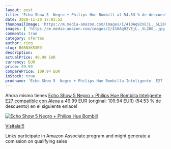 ```yaml
---
layout: post
title: 'Echo Show 5  Negro + Philips Hue Bombill al 54.53 % de descuento'
date: 2020-11-20 17:03:52
thumbnailImage: 'https://m.media-amazon.com/images/I/410Aq92VEjL._SL200_.jpg'
images: [ 'https://m.media-amazon.com/images/I/410Aq92VEjL._SL200_.jpg' ]
comments: true
category: ofertas
author: ring
slug: B08N3K53R9
description:
actualPrice: 49.99 EUR
currency: EUR
price: 49.99
comparePrice: 109.94 EUR
inStock: true
prodname: 'Echo Show 5  Negro + Philips Hue Bombilla Inteligente  E27   compatible con Alexa'
---
```


Ahora mismo tienes [Echo Show 5  Negro + Philips Hue Bombilla Inteligente  E27   compatible con Alexa](https://www.amazon.es/dp/B08N3K53R9/?tag=tolees-21) a 49.99 EUR (original: 109.94 EUR) (54.53 %  de descuento) en el siguiente enlace!

[![Echo Show 5  Negro + Philips Hue Bombill](https://m.media-amazon.com/images/I/410Aq92VEjL._SL200_.jpg)](https://www.amazon.es/dp/B08N3K53R9/?tag=tolees-21)

[Visítala!!!](https://www.amazon.es/dp/B08N3K53R9/?tag=tolees-21)

Links participate in Amazon Associate program and might generate a comission on qualifying sales
